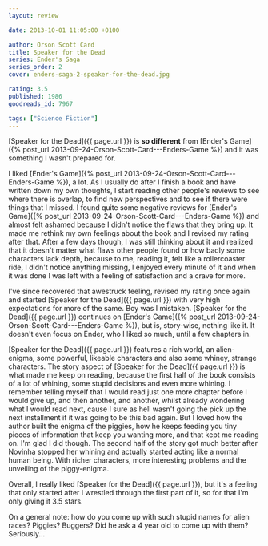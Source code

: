 ```yaml
---
layout: review

date: 2013-10-01 11:05:00 +0100

author: Orson Scott Card
title: Speaker for the Dead
series: Ender's Saga
series_order: 2
cover: enders-saga-2-speaker-for-the-dead.jpg

rating: 3.5
published: 1986
goodreads_id: 7967

tags: ["Science Fiction"]
---
```


[Speaker for the Dead]({{ page.url }}) is **so different** from [Ender's Game]({% post_url 2013-09-24-Orson-Scott-Card---Enders-Game %}) and it was something I wasn't prepared for.

<!--more-->

I liked [Ender's Game]({% post_url 2013-09-24-Orson-Scott-Card---Enders-Game %}), a lot. As I usually do after I finish a book and have written down my own thoughts, I start reading other people's reviews to see where there is overlap, to find new perspectives and to see if there were things that I missed.
I found quite some negative reviews for [Ender's Game]({% post_url 2013-09-24-Orson-Scott-Card---Enders-Game %}) and almost felt ashamed because I didn't notice the flaws that they bring up. It made me rethink my own feelings about the book and I revised my rating after that. After a few days though, I was still thinking about it and realized that it doesn't matter what flaws other people found or how badly some characters lack depth, because to me, reading it, felt like a rollercoaster ride, I didn't notice anything missing, I enjoyed every minute of it and when it was done I was left with a feeling of satisfaction and a crave for more.

I've since recovered that awestruck feeling, revised my rating once again and started [Speaker for the Dead]({{ page.url }}) with very high expectations for more of the same. Boy was I mistaken. [Speaker for the Dead]({{ page.url }}) continues on [Ender's Game]({% post_url 2013-09-24-Orson-Scott-Card---Enders-Game %}), but is, story-wise, nothing like it. It doesn't even focus on Ender, who I liked so much, until a few chapters in.

[Speaker for the Dead]({{ page.url }}) features a rich world, an alien-enigma, some powerful, likeable characters and also some whiney, strange characters. The story aspect of [Speaker for the Dead]({{ page.url }}) is what made me keep on reading, because the first half of the book consists of a lot of whining, some stupid decisions and even more whining. I remember telling myself that I would read just one more chapter before I would give up, and then another, and another, whilst already wondering what I would read next, cause I sure as hell wasn't going the pick up the next installment if it was going to be this bad again.
But I loved how the author built the enigma of the piggies, how he keeps feeding you tiny pieces of information that keep you wanting more, and that kept me reading on. I'm glad I did though. The second half of the story got much better <spoiler>after Novinha stopped her whining and actually started acting like a normal human being</spoiler>. With richer characters, more interesting problems and the unveiling of the piggy-enigma.

Overall, I really liked [Speaker for the Dead]({{ page.url }}), but it's a feeling that only started after I wrestled through the first part of it, so for that I'm only giving it 3.5 stars.

On a general note: how do you come up with such stupid names for alien races? Piggies? Buggers? Did he ask a 4 year old to come up with them? Seriously...
